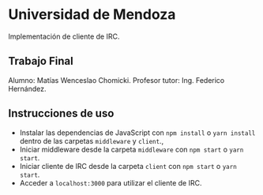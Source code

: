 # Universidad de Mendoza

Implementación de cliente de IRC.

## Trabajo Final

Alumno: Matías Wenceslao Chomicki.
Profesor tutor: Ing. Federico Hernández.

## Instrucciones de uso

- Instalar las dependencias de JavaScript con `npm install` o `yarn install`
dentro de las carpetas `middleware` y `client`.,
- Iniciar middleware desde la carpeta `middleware` con `npm start` o `yarn start`.
- Iniciar cliente de IRC desde la carpeta `client` con `npm start` o `yarn start`.
- Acceder a `localhost:3000` para utilizar el cliente de IRC.

